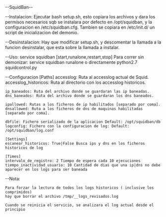 --SquidBan--

--Instalacion:
    Ejecutar bash setup.sh, esto copiara los archivos y dara los permisos necesarios
    sqb se instalara por defecto en /opt/squidban, y la configuracion en
    /etc/squidban.cfg. Tambien se copiara en /etc/init.d/ un script de inicializacion
    del demonio.

--Desinstalacion:
    Hay que modificar setup.sh, y descomentar la llamada a la funcion desinstalar,
    que esta sobre la llamada a instalar.


--Uso:
    service squidban [start,runalone,restart,stop]
    Para correr sin demonizar:
        service squidban runalone
        o directamente python2.7 squidcontrol.py

--Configuracion
    [Paths]
    accesslog: Ruta al accesslog actual de Squid.
    accesslog_historicos: Ruta al directorio con los accesslog historicos.

    ip_baneados: Ruta del archivo donde se guardaran las ip baneadas.
    dns_baneados: Ruta del archivo donde se guardaran los dns baneados.

    ipallowed: Rutas a los ficheros de ip habilitados [separado por coma].
    dnsallowed: Ruta a los ficheros de dns de maquinas habilitadas [separado por coma].

    dbfile: Fichero serializado de la aplicacion Default: /opt/squidban/db
    logconfig: Fichero con la configuracion de log: Default: /opt/squidban/log.conf

    [Settings]
    escanear_historicos: True|False Busca ips y dns en los ficheros historicos de log

    [Times]
    intervalo_de_registro: 2 Tiempo de espera cada 10 ejecuciones
    tiempo_inactividad_usuario: 10 Cantidad de dias que una ip|dns no debe aparecer en los logs para ser baneada

--Nota:

    Para forzar la lectura de todos los logs historicos ( inclusive los comprimidos)
    hay que borrar el archivo /tmp/__logs_revisados.log

    Cuando se reinicia el servicio, se analizara el log actual desde el principio

